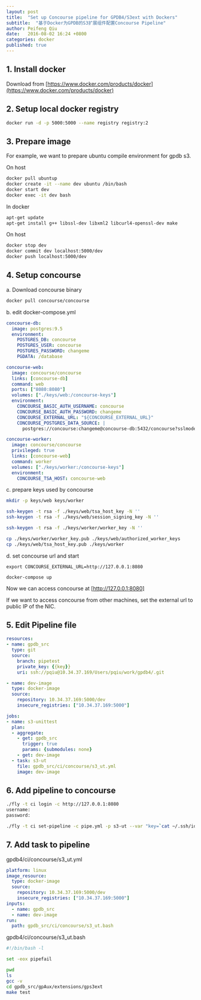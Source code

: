 ```yaml
---
layout: post
title:  "Set up Concourse pipeline for GPDB4/S3ext with Dockers"
subtitle:  "基于Docker为GPDB的S3扩展组件配置Concourse Pipeline"
author: Peifeng Qiu
date:   2016-08-02 16:24 +0800
categories: docker 
published: true
---
```


## 1. Install docker

  Download from [https://www.docker.com/products/docker](https://www.docker.com/products/docker)

## 2. Setup local docker registry

  ```sh
  docker run -d -p 5000:5000 --name registry registry:2
  ```

## 3. Prepare image
  For example, we want to prepare ubuntu compile environment for gpdb s3.

  On host
  ```sh
  docker pull ubuntup
  docker create -it --name dev ubuntu /bin/bash
  docker start dev
  docker exec -it dev bash
  ```
  In docker
  ```sh
  apt-get update
  apt-get install g++ libssl-dev libxml2 libcurl4-openssl-dev make
  ```

  On host

  ```sh
  docker stop dev
  docker commit dev localhost:5000/dev
  docker push localhost:5000/dev
  ```
## 4. Setup concourse
a. Download concourse binary
  ```sh
  docker pull concourse/concourse
  ```
b. edit docker-compose.yml
```yaml
concourse-db:
  image: postgres:9.5
  environment:
    POSTGRES_DB: concourse
    POSTGRES_USER: concourse
    POSTGRES_PASSWORD: changeme
    PGDATA: /database

concourse-web:
  image: concourse/concourse
  links: [concourse-db]
  command: web
  ports: ["8080:8080"]
  volumes: ["./keys/web:/concourse-keys"]
  environment:
    CONCOURSE_BASIC_AUTH_USERNAME: concourse
    CONCOURSE_BASIC_AUTH_PASSWORD: changeme
    CONCOURSE_EXTERNAL_URL: "${CONCOURSE_EXTERNAL_URL}"
    CONCOURSE_POSTGRES_DATA_SOURCE: |
      postgres://concourse:changeme@concourse-db:5432/concourse?sslmode=disable

concourse-worker:
  image: concourse/concourse
  privileged: true
  links: [concourse-web]
  command: worker
  volumes: ["./keys/worker:/concourse-keys"]
  environment:
    CONCOURSE_TSA_HOST: concourse-web
```

c. prepare keys used by concourse
  ```sh
  mkdir -p keys/web keys/worker
  
  ssh-keygen -t rsa -f ./keys/web/tsa_host_key -N ''
  ssh-keygen -t rsa -f ./keys/web/session_signing_key -N ''
  
  ssh-keygen -t rsa -f ./keys/worker/worker_key -N ''
  
  cp ./keys/worker/worker_key.pub ./keys/web/authorized_worker_keys
  cp ./keys/web/tsa_host_key.pub ./keys/worker
  ```
d. set concourse url and start
  ```
  export CONCOURSE_EXTERNAL_URL=http://127.0.0.1:8080
  
  docker-compose up
  ```
  Now we can access concourse at [http://127.0.0.1:8080]

  If we want to access concourse from other machines, set the external url to public IP of the NIC.
## 5. Edit Pipeline file

```yaml
resources:
- name: gpdb_src
  type: git
  source:
    branch: pipetest
    private_key: {{key}}
    uri: ssh://pqiu@10.34.37.169/Users/pqiu/work/gpdb4/.git

- name: dev-image
  type: docker-image
  source:
    repository: 10.34.37.169:5000/dev
    insecure_registries: ["10.34.37.169:5000"]

jobs:
- name: s3-unittest
  plan:
  - aggregate:
    - get: gpdb_src
      trigger: true
      params: {submodules: none}
    - get: dev-image
  - task: s3-ut
    file: gpdb_src/ci/concourse/s3_ut.yml
    image: dev-image
```

## 6. Add pipeline to concourse

  ```sh
  ./fly -t ci login -c http://127.0.0.1:8080
  username:
  password:
  
  ./fly -t ci set-pipeline -c pipe.yml -p s3-ut --var "key=`cat ~/.ssh/id_rsa`"
  ```

## 7. Add task to pipeline

  gpdb4/ci/concourse/s3_ut.yml
  
```yml
platform: linux
image_resource:
  type: docker-image
  source:
    repository: 10.34.37.169:5000/dev
    insecure_registries: ["10.34.37.169:5000"]
inputs:
  - name: gpdb_src
  - name: dev-image
run:
  path: gpdb_src/ci/concourse/s3_ut.bash
```

  gpdb4/ci/concourse/s3_ut.bash
```sh
#!/bin/bash -l

set -eox pipefail

pwd
ls
gcc -v
cd gpdb_src/gpAux/extensions/gps3ext
make test
```
